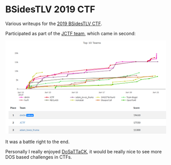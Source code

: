 # BSidesTLV 2019 CTF

Various writeups for the [2019 BSidesTLV CTF](https://ctf19.bsidestlv.com).

Participated as part of the [JCTF team](https://jctf.team/), which came in second:

![](images/scoreboard.png)

It was a battle right to the end.

Personally I really enjoyed [DoSaTTaCK](DoSaTTaCK.md), it would be really nice to see more DOS based challenges in CTFs. 